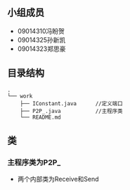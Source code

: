 

## 小组成员

+ 09014310冯盼贺
+ 09014325孙新凯
+ 09014323郑思豪

## 目录结构
```
.
└── work
    ├── IConstant.java      //定义端口
    ├── P2P_.java           //主程序类
    └── README.md
```

## 类

### 主程序类为P2P_

+ 两个内部类为Receive和Send
